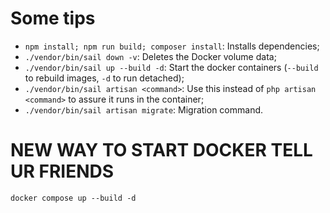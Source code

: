 # Some tips

- `npm install; npm run build; composer install`: Installs dependencies;
- `./vendor/bin/sail down -v`: Deletes the Docker volume data;
- `./vendor/bin/sail up --build -d`: Start the docker containers (`--build` to rebuild images, `-d` to run detached);
- `./vendor/bin/sail artisan <command>`: Use this instead of `php artisan <command>` to assure it runs in the container;
- `./vendor/bin/sail artisan migrate`: Migration command.

# NEW WAY TO START DOCKER TELL UR FRIENDS

`docker compose up --build -d`
